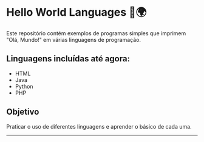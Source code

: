 # Hello World Languages 👋🌍

Este repositório contém exemplos de programas simples que imprimem "Olá, Mundo!" em várias linguagens de programação.

## Linguagens incluídas até agora:
- HTML
- Java
- Python
- PHP

## Objetivo
Praticar o uso de diferentes linguagens e aprender o básico de cada uma.

---


